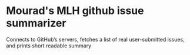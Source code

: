 # Mourad's MLH github issue summarizer 
Connects to GitHub’s servers, fetches a list of real user-submitted issues, and prints short readable summary

